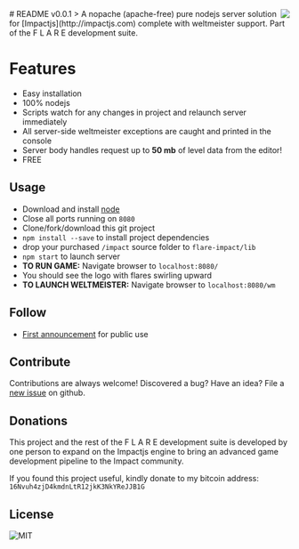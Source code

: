 <img src="https://dl.dropbox.com/s/2r73s0t8rpeeisb/logo-lg.png" align="right" />
# README v0.0.1
> A nopache (apache-free) pure nodejs server solution for [Impactjs](http://impactjs.com) complete with weltmeister support. Part of the F L A R E development suite.

# Features
- Easy installation
- 100% nodejs
- Scripts watch for any changes in project and relaunch server immediately
- All server-side weltmeister exceptions are caught and printed in the console
- Server body handles request up to **50 mb** of level data from the editor!
- FREE

## Usage
- Download and install [node](http://nodejs.org)
- Close all ports running on ```8080```
- Clone/fork/download this git project
- ```npm install --save``` to install project dependencies
- drop your purchased ```/impact``` source folder to ```flare-impact/lib```
- ```npm start``` to launch server
- **TO RUN GAME:** Navigate browser to ```localhost:8080/```
- You should see the logo with flares swirling upward
- **TO LAUNCH WELTMEISTER:** Navigate browser to ```localhost:8080/wm```

## Follow
- [First announcement](http://impactjs.com)  for public use

## Contribute
Contributions are always welcome! Discovered a bug? Have an idea? File a [new issue](https://github.com/TheMaverickProgrammer/flare-impact/issues) on github.

## Donations
This project and the rest of the F L A R E development suite is developed by one person to expand on the Impactjs engine to bring an advanced game development pipeline to the Impact community.

If you found this project useful, kindly donate to my bitcoin address: ```16Nvuh4zjD4kmdnLtR12jkK3NkYReJJB1G```

## License

![MIT](https://dl.dropbox.com/s/dmnb84n9s6sn55e/mit.png)
